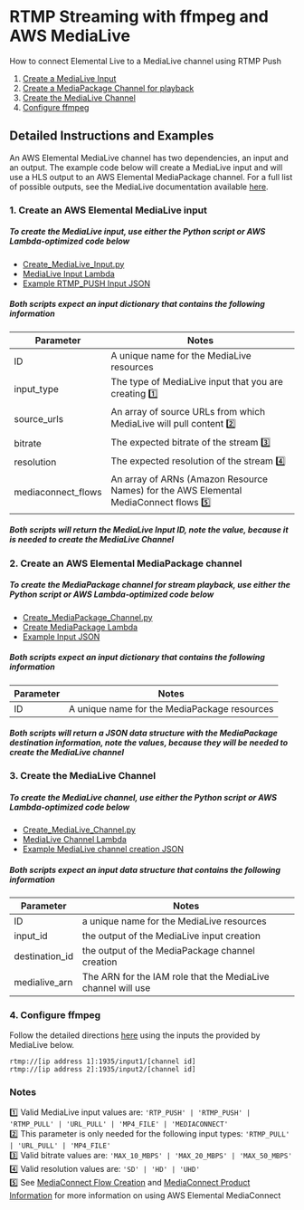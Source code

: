 # RTMP Streaming with ffmpeg and AWS MediaLive
How to connect Elemental Live to a MediaLive channel using RTMP Push
1. [Create a MediaLive Input](#1-create-the-medialive-input)
2. [Create a MediaPackage Channel for playback](#2-create-a-mediapackage-channel-for-playback-of-the-medialive-stream)
3. [Create the MediaLive Channel](#3-create-the-medialive-channel)
4. [Configure ffmpeg](#4-configure-ffmpeg)


## Detailed Instructions and Examples
An AWS Elemental MediaLive channel has two dependencies, an input and an output.  The example code below will create a MediaLive input and will use a HLS output to an AWS Elemental MediaPackage channel.  For a full list of possible outputs, see the MediaLive documentation available [here](https://docs.aws.amazon.com/medialive/latest/ug/creating-a-channel-step5.html).
### 1. Create an AWS Elemental MediaLive input
##### To create the MediaLive input, use either the Python script or AWS Lambda-optimized code below
- [Create_MediaLive_Input.py](https://github.com/aws-samples/aws-media-services-tools/tree/master/MediaLive/Compatibility/Examples/Create_MediaLive_Input.py)
- [MediaLive Input Lambda](https://github.com/kulpbenamazon/aws-samples/aws-media-services-tools/tree/master/MediaLive/Compatibility/Examples/Lambda_Create_MediaLive_Input.py)
- [Example RTMP_PUSH Input JSON](https://github.com/aws-samples/aws-media-services-tools/tree/master/MediaLive/Compatibility/Examples/MediaLive_Input.json)
##### Both scripts expect an input dictionary that contains the following information
Parameter | Notes
------------ | -------------
ID | A unique name for the MediaLive resources
input_type | The type of MediaLive input that you are creating [:one:](#notes)
source_urls | An array of source URLs from which MediaLive will pull content [:two:](#notes)
bitrate | The expected bitrate of the stream [:three:](#notes)
resolution | The expected resolution of the stream [:four:](#notes)
mediaconnect_flows | An array of ARNs (Amazon Resource Names) for the AWS Elemental MediaConnect flows [:five:](#notes)
##### Both scripts will return the MediaLive Input ID, note the value, because it is needed to create the MediaLive Channel


### 2. Create an AWS Elemental MediaPackage channel
##### To create the MediaPackage channel for stream playback, use either the Python script or AWS Lambda-optimized code below
- [Create_MediaPackage_Channel.py](https://github.com/aws-samples/aws-media-services-tools/tree/master/MediaPackage/Compatibility/Examples/Create_MediaPackage_Channel.py)
- [Create MediaPackage Lambda](https://github.com/aws-samples/aws-media-services-tools/tree/master/MediaPackage/Compatibility/Examples/Lambda_Create_MediaPackage_Channel.py)
- [Example Input JSON](https://github.com/aws-samples/aws-media-services-tools/tree/master/MediaPackage/Compatibility/Examples/MediaPackage_Channel.json)
##### Both scripts expect an input dictionary that contains the following information
Parameter | Notes
------------ | -------------
ID | A unique name for the MediaPackage resources
##### Both scripts will return a JSON data structure with the MediaPackage destination information, note the values, because they will be needed to create the MediaLive channel


### 3. Create the MediaLive Channel
##### To create the MediaLive channel, use either the Python script or AWS Lambda-optimized code below
- [Create_MediaLive_Channel.py](https://github.com/aws-samples/aws-media-services-tools/tree/master/MediaLive/Compatibility/Examples/Create_MediaLive_Channel.py)
- [MediaLive Channel Lambda](https://github.com/aws-samples/aws-media-services-tools/tree/master/MediaLive/Compatibility/Examples/Lambda_Create_MediaLive_Channel.py)
- [Example MediaLive channel creation JSON](https://github.com/aws-samples/aws-media-services-tools/tree/master/MediaLive/Compatibility/Examples/MediaLive_Channel.json)
##### Both scripts expect an input data structure that contains the following information
Parameter | Notes
------------ | -------------
ID | a unique name for the MediaLive resources
input_id | the output of the MediaLive input creation
destination_id | the output of the MediaPackage channel creation
medialive_arn | The ARN for the IAM role that the MediaLive channel will use


### 4. Configure ffmpeg
Follow the detailed directions [here](https://d1.awsstatic.com/awselemental/workflowexamples/Workflow4_Example_FFMPEG_RTMP_to_MediaLive_and_MediaPackage.pdf) using the inputs the provided by MediaLive below.
```
rtmp://[ip address 1]:1935/input1/[channel id]
rtmp://[ip address 2]:1935/input2/[channel id]
```

### Notes
:one: Valid MediaLive input values are: `'RTP_PUSH' | 'RTMP_PUSH' | 'RTMP_PULL' | 'URL_PULL' | 'MP4_FILE' | 'MEDIACONNECT'`<br>
:two: This parameter is only needed for the following input types: `'RTMP_PULL' | 'URL_PULL' | 'MP4_FILE'` <br>
:three: Valid bitrate values are: `'MAX_10_MBPS' | 'MAX_20_MBPS' | 'MAX_50_MBPS'` <br>
:four: Valid resolution values are: `'SD' | 'HD' | 'UHD'` <br>
:five: See [MediaConnect Flow Creation](http://github.com/aws-samples/aws-media-services-tools/tree/master/MediaConnect/Compatibility/Examples/') and [MediaConnect Product Information](https://aws.amazon.com/mediaconvert/) for more information on using AWS Elemental MediaConnect <br>
